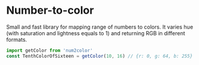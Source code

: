 # Number-to-color

Small and fast library for mapping range of numbers to colors. It varies hue (with saturation and lightness equals to 1) and returning RGB in different formats.

```js
import getColor from 'num2color'
const TenthColorOfSixteen = getColor(10, 16) // {r: 0, g: 64, b: 255}
```
